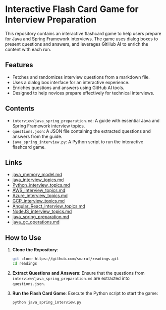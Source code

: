 # Interactive Flash Card Game for Interview Preparation

This repository contains an interactive flashcard game to help users prepare for Java and Spring Framework interviews. The game uses dialog boxes to present questions and answers, and leverages GitHub AI to enrich the content with each run.

## Features
- Fetches and randomizes interview questions from a markdown file.
- Uses a dialog box interface for an interactive experience.
- Enriches questions and answers using GitHub AI tools.
- Designed to help novices prepare effectively for technical interviews.

## Contents
- `interview/java_spring_preparation.md`: A guide with essential Java and Spring Framework interview topics.
- `questions.json`: A JSON file containing the extracted questions and answers from the guide.
- `java_spring_interview.py`: A Python script to run the interactive flashcard game.
## Links
- [java_memory_model.md](java_memory_model.md)
- [java_interview_topics.md](java_interview_topics.md)
- [Python_interview_topics.md](Python_interview_topics.md)
- [AWS_interview_topics.md](AWS_interview_topics.md)
- [Azure_interview_topics.md](Azure_interview_topics.md)
- [GCP_interview_topics.md](GCP_interview_topics.md)
- [Angular_React_interview_topics.md](Angular_React_interview_topics.md)
- [NodeJS_interview_topics.md](NodeJS_interview_topics.md)
- [java_spring_preparation.md](java_spring_preparation.md)
- [java_gc_operations.md](java_gc_operations.md)
## How to Use

1. **Clone the Repository**:
   ```sh
   git clone https://github.com/smaruf/readings.git
   cd readings
   ```
2. **Extract Questions and Answers**: Ensure that the questions from `interview/java_spring_preparation.md` are extracted into `questions.json`.

3. **Run the Flash Card Game**: Execute the Python script to start the game:

   ```sh 
   python java_spring_interview.py
   ```

